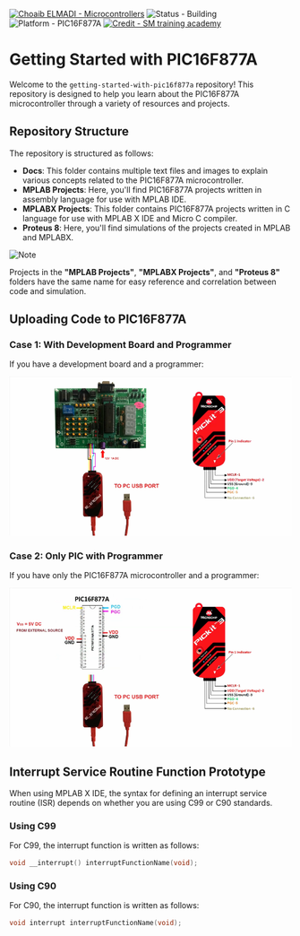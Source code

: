 [![Choaib ELMADI - Microcontrollers](https://img.shields.io/badge/Choaib_ELMADI-Microcontrollers-8800dd)](https://elmadichoaib.vercel.app) ![Status - Building](https://img.shields.io/badge/Status-Building-2bd729) ![Platform - PIC16F877A](https://img.shields.io/badge/Platform-PIC16F877A-f7d620) [![Credit - SM training academy](https://img.shields.io/badge/Credit-SM_training_academy-3b8af2)](https://www.youtube.com/@SMtrainingacademy)

# Getting Started with PIC16F877A

Welcome to the `getting-started-with-pic16f877a` repository! This repository is designed to help you learn about the PIC16F877A microcontroller through a variety of resources and projects.

## Repository Structure

The repository is structured as follows:

- **Docs**: This folder contains multiple text files and images to explain various concepts related to the PIC16F877A microcontroller.
- **MPLAB Projects**: Here, you'll find PIC16F877A projects written in assembly language for use with MPLAB IDE.
- **MPLABX Projects**: This folder contains PIC16F877A projects written in C language for use with MPLAB X IDE and Micro C compiler.
- **Proteus 8**: Here, you'll find simulations of the projects created in MPLAB and MPLABX.

![Note](https://img.shields.io/badge/NOTE:-fb151a)

Projects in the **"MPLAB Projects"**, **"MPLABX Projects"**, and **"Proteus 8"** folders have the same name for easy reference and correlation between code and simulation.

## Uploading Code to PIC16F877A

### Case 1: With Development Board and Programmer

If you have a development board and a programmer:

![With Development Board and Programmer](./Docs/0.%20Upload%20Code/0.1%20upload-code__dev-board.png)

### Case 2: Only PIC with Programmer

If you have only the PIC16F877A microcontroller and a programmer:

![Only PIC with Programmer](./Docs/0.%20Upload%20Code/0.2%20upload-code__microcontroller.png)

## Interrupt Service Routine Function Prototype

When using MPLAB X IDE, the syntax for defining an interrupt service routine (ISR) depends on whether you are using C99 or C90 standards.

### Using C99

For C99, the interrupt function is written as follows:

```cpp
void __interrupt() interruptFunctionName(void);
```

### Using C90

For C90, the interrupt function is written as follows:

```cpp
void interrupt interruptFunctionName(void);
```
